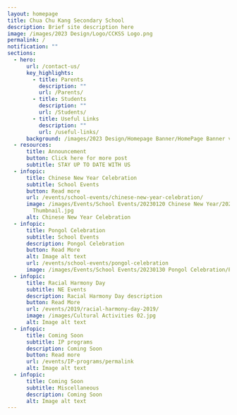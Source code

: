 ```yaml
---
layout: homepage
title: Chua Chu Kang Secondary School
description: Brief site description here
image: /images/2023 Design/Logo/CCKSS Logo.png
permalink: /
notification: ""
sections:
  - hero:
      url: /contact-us/
      key_highlights:
        - title: Parents
          description: ""
          url: /Parents/
        - title: Students
          description: ""
          url: /Students/
        - title: Useful Links
          description: ""
          url: /useful-links/
      background: /images/2023 Design/Homepage Banner/HomePage Banner v5.gif
  - resources:
      title: Announcement
      button: Click here for more post
      subtitle: STAY UP TO DATE WITH US
  - infopic:
      title: Chinese New Year Celebration
      subtitle: School Events
      button: Read more
      url: /events/school-events/chinese-new-year-celebration/
      image: /images/Events/School Events/20230120 Chinese New Year/2023 CNY
        Thumbnail.jpg
      alt: Chinese New Year Celebration
  - infopic:
      title: Pongol Celebration
      subtitle: School Events
      description: Pongol Celebration
      button: Read More
      alt: Image alt text
      url: /events/school-events/pongol-celebration
      image: /images/Events/School Events/20230130 Pongol Celebration/Pongol Thumb.jpg
  - infopic:
      title: Racial Harmony Day
      subtitle: NE Events
      description: Racial Harmony Day description
      button: Read More
      url: /events/2019/racial-harmony-day-2019/
      image: /images/Cultural Activities 02.jpg
      alt: Image alt text
  - infopic:
      title: Coming Soon
      subtitle: IP programs
      description: Coming Soon
      button: Read more
      url: /events/IP-programs/permalink
      alt: Image alt text
  - infopic:
      title: Coming Soon
      subtitle: Miscellaneous
      description: Coming Soon
      alt: Image alt text
---
```

